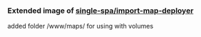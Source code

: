 ### Extended image of [single-spa/import-map-deployer](https://github.com/single-spa/import-map-deployer)

added folder /www/maps/ for using with volumes 
